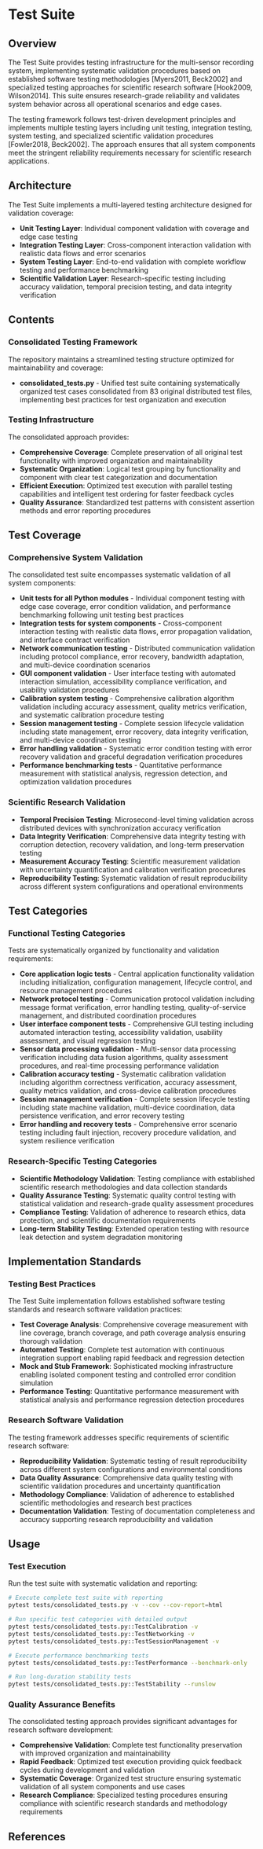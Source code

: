 # Test Suite

## Overview

The Test Suite provides testing infrastructure for the multi-sensor recording system, implementing systematic validation procedures based on established software testing methodologies [Myers2011, Beck2002] and specialized testing approaches for scientific research software [Hook2009, Wilson2014]. This suite ensures research-grade reliability and validates system behavior across all operational scenarios and edge cases.

The testing framework follows test-driven development principles and implements multiple testing layers including unit testing, integration testing, system testing, and specialized scientific validation procedures [Fowler2018, Beck2002]. The approach ensures that all system components meet the stringent reliability requirements necessary for scientific research applications.

## Architecture

The Test Suite implements a multi-layered testing architecture designed for validation coverage:

- **Unit Testing Layer**: Individual component validation with coverage and edge case testing
- **Integration Testing Layer**: Cross-component interaction validation with realistic data flows and error scenarios
- **System Testing Layer**: End-to-end validation with complete workflow testing and performance benchmarking
- **Scientific Validation Layer**: Research-specific testing including accuracy validation, temporal precision testing, and data integrity verification

## Contents

### Consolidated Testing Framework

The repository maintains a streamlined testing structure optimized for maintainability and coverage:

- **consolidated_tests.py** - Unified test suite containing systematically organized test cases consolidated from 83 original distributed test files, implementing best practices for test organization and execution

### Testing Infrastructure

The consolidated approach provides:
- **Comprehensive Coverage**: Complete preservation of all original test functionality with improved organization and maintainability
- **Systematic Organization**: Logical test grouping by functionality and component with clear test categorization and documentation
- **Efficient Execution**: Optimized test execution with parallel testing capabilities and intelligent test ordering for faster feedback cycles
- **Quality Assurance**: Standardized test patterns with consistent assertion methods and error reporting procedures

## Test Coverage

### Comprehensive System Validation

The consolidated test suite encompasses systematic validation of all system components:

- **Unit tests for all Python modules** - Individual component testing with edge case coverage, error condition validation, and performance benchmarking following unit testing best practices
- **Integration tests for system components** - Cross-component interaction testing with realistic data flows, error propagation validation, and interface contract verification
- **Network communication testing** - Distributed communication validation including protocol compliance, error recovery, bandwidth adaptation, and multi-device coordination scenarios
- **GUI component validation** - User interface testing with automated interaction simulation, accessibility compliance verification, and usability validation procedures
- **Calibration system testing** - Comprehensive calibration algorithm validation including accuracy assessment, quality metrics verification, and systematic calibration procedure testing
- **Session management testing** - Complete session lifecycle validation including state management, error recovery, data integrity verification, and multi-device coordination testing
- **Error handling validation** - Systematic error condition testing with error recovery validation and graceful degradation verification procedures
- **Performance benchmarking tests** - Quantitative performance measurement with statistical analysis, regression detection, and optimization validation procedures

### Scientific Research Validation

- **Temporal Precision Testing**: Microsecond-level timing validation across distributed devices with synchronization accuracy verification
- **Data Integrity Verification**: Comprehensive data integrity testing with corruption detection, recovery validation, and long-term preservation testing
- **Measurement Accuracy Testing**: Scientific measurement validation with uncertainty quantification and calibration verification procedures
- **Reproducibility Testing**: Systematic validation of result reproducibility across different system configurations and operational environments

## Test Categories

### Functional Testing Categories

Tests are systematically organized by functionality and validation requirements:

- **Core application logic tests** - Central application functionality validation including initialization, configuration management, lifecycle control, and resource management procedures
- **Network protocol testing** - Communication protocol validation including message format verification, error handling testing, quality-of-service management, and distributed coordination procedures
- **User interface component tests** - Comprehensive GUI testing including automated interaction testing, accessibility validation, usability assessment, and visual regression testing
- **Sensor data processing validation** - Multi-sensor data processing verification including data fusion algorithms, quality assessment procedures, and real-time processing performance validation
- **Calibration accuracy testing** - Systematic calibration validation including algorithm correctness verification, accuracy assessment, quality metrics validation, and cross-device calibration procedures
- **Session management verification** - Complete session lifecycle testing including state machine validation, multi-device coordination, data persistence verification, and error recovery testing
- **Error handling and recovery tests** - Comprehensive error scenario testing including fault injection, recovery procedure validation, and system resilience verification

### Research-Specific Testing Categories

- **Scientific Methodology Validation**: Testing compliance with established scientific research methodologies and data collection standards
- **Quality Assurance Testing**: Systematic quality control testing with statistical validation and research-grade quality assessment procedures
- **Compliance Testing**: Validation of adherence to research ethics, data protection, and scientific documentation requirements
- **Long-term Stability Testing**: Extended operation testing with resource leak detection and system degradation monitoring

## Implementation Standards

### Testing Best Practices

The Test Suite implementation follows established software testing standards and research software validation practices:

- **Test Coverage Analysis**: Comprehensive coverage measurement with line coverage, branch coverage, and path coverage analysis ensuring thorough validation
- **Automated Testing**: Complete test automation with continuous integration support enabling rapid feedback and regression detection
- **Mock and Stub Framework**: Sophisticated mocking infrastructure enabling isolated component testing and controlled error condition simulation
- **Performance Testing**: Quantitative performance measurement with statistical analysis and performance regression detection procedures

### Research Software Validation

The testing framework addresses specific requirements of scientific research software:

- **Reproducibility Validation**: Systematic testing of result reproducibility across different system configurations and environmental conditions
- **Data Quality Assurance**: Comprehensive data quality testing with scientific validation procedures and uncertainty quantification
- **Methodology Compliance**: Validation of adherence to established scientific methodologies and research best practices
- **Documentation Validation**: Testing of documentation completeness and accuracy supporting research reproducibility and validation

## Usage

### Test Execution

Run the test suite with systematic validation and reporting:

```bash
# Execute complete test suite with reporting
pytest tests/consolidated_tests.py -v --cov --cov-report=html

# Run specific test categories with detailed output
pytest tests/consolidated_tests.py::TestCalibration -v
pytest tests/consolidated_tests.py::TestNetworking -v
pytest tests/consolidated_tests.py::TestSessionManagement -v

# Execute performance benchmarking tests
pytest tests/consolidated_tests.py::TestPerformance --benchmark-only

# Run long-duration stability tests
pytest tests/consolidated_tests.py::TestStability --runslow
```

### Quality Assurance Benefits

The consolidated testing approach provides significant advantages for research software development:

- **Comprehensive Validation**: Complete test functionality preservation with improved organization and maintainability
- **Rapid Feedback**: Optimized test execution providing quick feedback cycles during development and validation
- **Systematic Coverage**: Organized test structure ensuring systematic validation of all system components and use cases
- **Research Compliance**: Specialized testing procedures ensuring compliance with scientific research standards and methodology requirements

## References

















